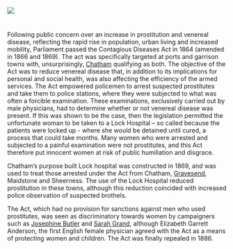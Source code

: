 <a href="https://beta.kent-maps.online"><img src="https://beta.kent-maps.online/juncture/ve-button.png"></a>

<param ve-config title="Contagious Diseases Acts and Lock Hospitals" author="Dr Martin Watts" layout="vtl" banner="https://raw.githubusercontent.com/kent-map/images/main/banners/19c.jpg" description="Dr Martin Watts looks at the implementation of the 1864 Contagious Diseases Act which targeted women in the docks and garrison towns of Kent.">

<param ve-entity eid="Q729006" aliases="Chatham">
<param ve-entity eid="Q676689" aliases="Gravesend">
<param ve-entity eid="Q213180" aliases="Maidstone">
<param ve-entity eid="Q1003196" aliases="Sheerness">

<!-- Starting position for basemap centred on Chatham -->
<!-- param ve-map center="Q729006" zoom="13" -->

<!-- Historical map layers -->
<param ve-map-layer active allmaps allmaps-id="08f8a4bca9b4dd3a" title="Kent os 1860">

#

Following public concern over an increase in prostitution and venereal disease, reflecting the rapid rise in population, urban living and increased mobility, Parliament passed the Contagious Diseases Act in 1864 (amended in 1866 and 1869). The act was specifically targeted at ports and garrison towns with, unsurprisingly, [Chatham](/19c/19c-chatham-dockyard) qualifying as both. The objective of the Act was to reduce venereal disease that, in addition to its implications for personal and social health, was also affecting the efficiency of the armed services. The Act empowered policemen to arrest suspected prostitutes and take them to police stations, where they were subjected to what was often a forcible examination. These examinations, exclusively carried out by male physicians, had to determine whether or not venereal disease was present. If this was shown to be the case, then the legislation permitted the unfortunate woman to be taken to a Lock Hospital – so called because the patients were locked up - where she would be detained until cured, a process that could take months. Many women who were arrested and subjected to a painful examination were not prostitutes, and this Act therefore put innocent women at risk of public humiliation and disgrace.
<param ve-image url="https://stor.artstor.org/stor/f04e222b-2912-487e-8194-b1a6e24c51c1" label="Chatham Dockyard" attribution="Kent Maps Online Postcard Collection">
<param ve-map center="Q729006" zoom="13">

Chatham’s purpose built Lock hospital was constructed in 1869, and was used to treat those arrested under the Act from Chatham, [Gravesend](/19c/19c-gravesend), Maidstone and Sheerness. The use of the Lock Hospital reduced prostitution in these towns, although this reduction coincided with increased police observation of suspected brothels.
<param ve-image url="https://upload.wikimedia.org/wikipedia/commons/d/d7/RochesterStBarts4245.JPG" label="St Bart's Hospital, Rochester, which contained 30 beds in the lock wing" attribution="Clem Rutter, Rochester Kent, CC BY-SA 3.0, via Wikimedia Commons">
<param ve-map center="Q729006" zoom="11">

The Act, which had no provision for sanctions against men who used prostitutes, was seen as discriminatory towards women by campaigners such as [Josephine Butler](/19c/19c-butler-biography) and [Sarah Grand](/19c/19c-grand-biography), although Elizabeth Garrett Anderson, the first English female physician agreed with the Act as a means of protecting women and children. The Act was finally repealed in 1886.
<param ve-image url="https://upload.wikimedia.org/wikipedia/commons/7/7d/Josephine_Butler.jpg" label="Josephine Butler" attribution="George Richmond (1809-1896), Public domain, via Wikimedia Commons">
<param ve-image url="https://upload.wikimedia.org/wikipedia/commons/a/a2/Portrait_of_Sarah_Grand.jpg" label="Sarah Grand" attribution="Elliott & Fry, Public domain, via Wikimedia Commons">
<param ve-image url="https://upload.wikimedia.org/wikipedia/commons/9/9d/Elizabeth_Garrett_Anderson.jpg" label="Elizabeth Garrett Anderson" attribution="Walery, Public domain, via Wikimedia Commons">

